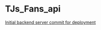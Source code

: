 # TJs_Fans_api

[Initial backend server commit for deployment](https://github.com/michedomingo/practice_node.js/commit/6770e00efddfa5fd613173fb32c529d046897261)
